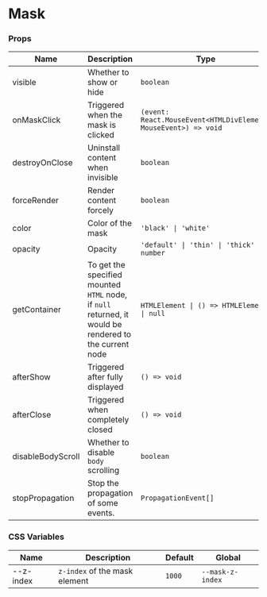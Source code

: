 # Mask

<code src="./demos/demo1.tsx"></code>

### Props

| Name              | Description                                                                                            | Type                                                            | Default     |
| ----------------- | ------------------------------------------------------------------------------------------------------ | --------------------------------------------------------------- | ----------- |
| visible           | Whether to show or hide                                                                                | `boolean`                                                       | `true`      |
| onMaskClick       | Triggered when the mask is clicked                                                                     | `(event: React.MouseEvent<HTMLDivElement, MouseEvent>) => void` | -           |
| destroyOnClose    | Uninstall content when invisible                                                                       | `boolean`                                                       | `false`     |
| forceRender       | Render content forcely                                                                                 | `boolean`                                                       | `false`     |
| color             | Color of the mask                                                                                      | `'black' \| 'white'`                                            | `'black'`   |
| opacity           | Opacity                                                                                                | `'default' \| 'thin' \| 'thick' \| number`                      | `'default'` |
| getContainer      | To get the specified mounted `HTML` node, if `null` returned, it would be rendered to the current node | `HTMLElement \| () => HTMLElement \| null`                      | `null`      |
| afterShow         | Triggered after fully displayed                                                                        | `() => void`                                                    | -           |
| afterClose        | Triggered when completely closed                                                                       | `() => void`                                                    | -           |
| disableBodyScroll | Whether to disable `body` scrolling                                                                    | `boolean`                                                       | `true`      |
| stopPropagation   | Stop the propagation of some events.                                                                   | `PropagationEvent[]`                                            | `['click']` |

### CSS Variables

| Name      | Description                   | Default | Global           |
| --------- | ----------------------------- | ------- | ---------------- |
| --z-index | `z-index` of the mask element | `1000`  | `--mask-z-index` |
